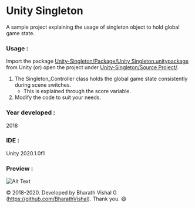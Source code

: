 ﻿# Unity Singleton
A sample project explaining the usage of singleton object to hold global game state.


### Usage : 
Import the package [Unity-Singleton/Package/Unity Singleton.unitypackage](https://github.com/BharathVishal/Unity-Singleton/blob/master/Package/Unity%20Singleton.unitypackage) from Unity (or) open the project under 
[Unity-Singleton/Source Project/](https://github.com/BharathVishal/Unity-Singleton/tree/master/Source%20Project/Unity%20Singleton).

1. The Singleton_Controller class holds the global game state consistently during scene switches.
   - This is explained through the score variable. 
2. Modify the code to suit your needs.


### Year developed : 
2018


### IDE :
Unity 2020.1.0f1 


### Preview : 
![Alt Text](https://github.com/BharathVishal/Unity-Singleton/blob/master/Preview%20GIFs/1.gif)



© 2018-2020. Developed by Bharath Vishal G (https://github.com/BharathVishal). Thank you. :smile:
